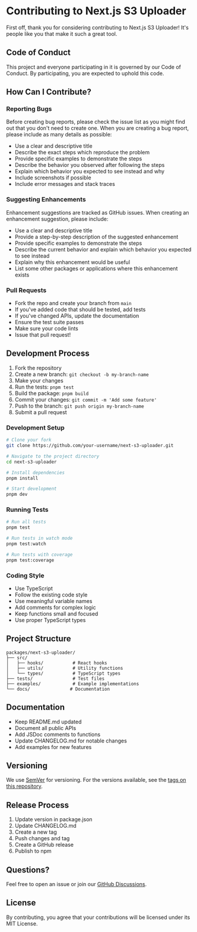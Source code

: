 # Contributing to Next.js S3 Uploader

First off, thank you for considering contributing to Next.js S3 Uploader! It's people like you that make it such a great tool.

## Code of Conduct

This project and everyone participating in it is governed by our Code of Conduct. By participating, you are expected to uphold this code.

## How Can I Contribute?

### Reporting Bugs

Before creating bug reports, please check the issue list as you might find out that you don't need to create one. When you are creating a bug report, please include as many details as possible:

* Use a clear and descriptive title
* Describe the exact steps which reproduce the problem
* Provide specific examples to demonstrate the steps
* Describe the behavior you observed after following the steps
* Explain which behavior you expected to see instead and why
* Include screenshots if possible
* Include error messages and stack traces

### Suggesting Enhancements

Enhancement suggestions are tracked as GitHub issues. When creating an enhancement suggestion, please include:

* Use a clear and descriptive title
* Provide a step-by-step description of the suggested enhancement
* Provide specific examples to demonstrate the steps
* Describe the current behavior and explain which behavior you expected to see instead
* Explain why this enhancement would be useful
* List some other packages or applications where this enhancement exists

### Pull Requests

* Fork the repo and create your branch from `main`
* If you've added code that should be tested, add tests
* If you've changed APIs, update the documentation
* Ensure the test suite passes
* Make sure your code lints
* Issue that pull request!

## Development Process

1. Fork the repository
2. Create a new branch: `git checkout -b my-branch-name`
3. Make your changes
4. Run the tests: `pnpm test`
5. Build the package: `pnpm build`
6. Commit your changes: `git commit -m 'Add some feature'`
7. Push to the branch: `git push origin my-branch-name`
8. Submit a pull request

### Development Setup

```bash
# Clone your fork
git clone https://github.com/your-username/next-s3-uploader.git

# Navigate to the project directory
cd next-s3-uploader

# Install dependencies
pnpm install

# Start development
pnpm dev
```

### Running Tests

```bash
# Run all tests
pnpm test

# Run tests in watch mode
pnpm test:watch

# Run tests with coverage
pnpm test:coverage
```

### Coding Style

* Use TypeScript
* Follow the existing code style
* Use meaningful variable names
* Add comments for complex logic
* Keep functions small and focused
* Use proper TypeScript types

## Project Structure

```
packages/next-s3-uploader/
├── src/
│   ├── hooks/           # React hooks
│   ├── utils/           # Utility functions
│   └── types/           # TypeScript types
├── tests/               # Test files
├── examples/            # Example implementations
└── docs/               # Documentation
```

## Documentation

* Keep README.md updated
* Document all public APIs
* Add JSDoc comments to functions
* Update CHANGELOG.md for notable changes
* Add examples for new features

## Versioning

We use [SemVer](http://semver.org/) for versioning. For the versions available, see the [tags on this repository](https://github.com/abhay-ramesh/next-s3-uploader/tags).

## Release Process

1. Update version in package.json
2. Update CHANGELOG.md
3. Create a new tag
4. Push changes and tag
5. Create a GitHub release
6. Publish to npm

## Questions?

Feel free to open an issue or join our [GitHub Discussions](https://github.com/abhay-ramesh/next-s3-uploader/discussions).

## License

By contributing, you agree that your contributions will be licensed under its MIT License.
